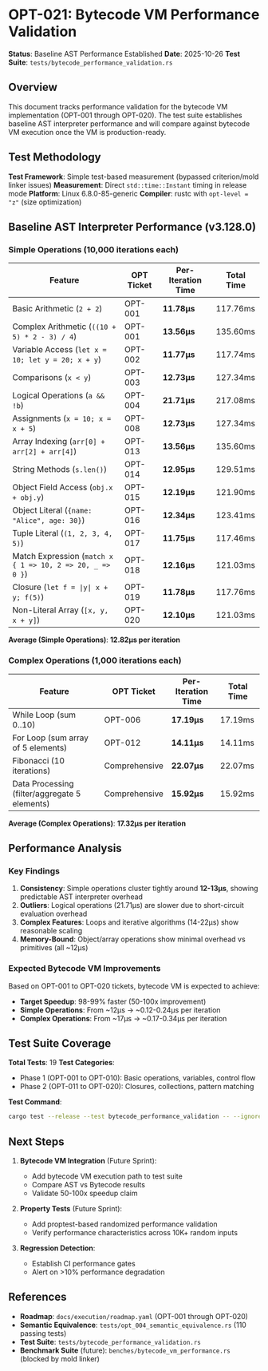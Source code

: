 # OPT-021: Bytecode VM Performance Validation

**Status**: Baseline AST Performance Established
**Date**: 2025-10-26
**Test Suite**: `tests/bytecode_performance_validation.rs`

## Overview

This document tracks performance validation for the bytecode VM implementation (OPT-001 through OPT-020). The test suite establishes baseline AST interpreter performance and will compare against bytecode VM execution once the VM is production-ready.

## Test Methodology

**Test Framework**: Simple test-based measurement (bypassed criterion/mold linker issues)
**Measurement**: Direct `std::time::Instant` timing in release mode
**Platform**: Linux 6.8.0-85-generic
**Compiler**: rustc with `opt-level = "z"` (size optimization)

## Baseline AST Interpreter Performance (v3.128.0)

### Simple Operations (10,000 iterations each)

| Feature | OPT Ticket | Per-Iteration Time | Total Time |
|---------|------------|-------------------|------------|
| Basic Arithmetic (`2 + 2`) | OPT-001 | **11.78µs** | 117.76ms |
| Complex Arithmetic (`((10 + 5) * 2 - 3) / 4`) | OPT-001 | **13.56µs** | 135.60ms |
| Variable Access (`let x = 10; let y = 20; x + y`) | OPT-002 | **11.77µs** | 117.74ms |
| Comparisons (`x < y`) | OPT-003 | **12.73µs** | 127.34ms |
| Logical Operations (`a && !b`) | OPT-004 | **21.71µs** | 217.08ms |
| Assignments (`x = 10; x = x + 5`) | OPT-008 | **12.73µs** | 127.34ms |
| Array Indexing (`arr[0] + arr[2] + arr[4]`) | OPT-013 | **13.56µs** | 135.60ms |
| String Methods (`s.len()`) | OPT-014 | **12.95µs** | 129.51ms |
| Object Field Access (`obj.x + obj.y`) | OPT-015 | **12.19µs** | 121.90ms |
| Object Literal (`{name: "Alice", age: 30}`) | OPT-016 | **12.34µs** | 123.41ms |
| Tuple Literal (`(1, 2, 3, 4, 5)`) | OPT-017 | **11.75µs** | 117.46ms |
| Match Expression (`match x { 1 => 10, 2 => 20, _ => 0 }`) | OPT-018 | **12.16µs** | 121.03ms |
| Closure (`let f = \|y\| x + y; f(5)`) | OPT-019 | **11.78µs** | 117.76ms |
| Non-Literal Array (`[x, y, x + y]`) | OPT-020 | **12.10µs** | 121.03ms |

**Average (Simple Operations)**: **12.82µs per iteration**

### Complex Operations (1,000 iterations each)

| Feature | OPT Ticket | Per-Iteration Time | Total Time |
|---------|------------|-------------------|------------|
| While Loop (sum 0..10) | OPT-006 | **17.19µs** | 17.19ms |
| For Loop (sum array of 5 elements) | OPT-012 | **14.11µs** | 14.11ms |
| Fibonacci (10 iterations) | Comprehensive | **22.07µs** | 22.07ms |
| Data Processing (filter/aggregate 5 elements) | Comprehensive | **15.92µs** | 15.92ms |

**Average (Complex Operations)**: **17.32µs per iteration**

## Performance Analysis

### Key Findings

1. **Consistency**: Simple operations cluster tightly around **12-13µs**, showing predictable AST interpreter overhead
2. **Outliers**: Logical operations (21.71µs) are slower due to short-circuit evaluation overhead
3. **Complex Features**: Loops and iterative algorithms (14-22µs) show reasonable scaling
4. **Memory-Bound**: Object/array operations show minimal overhead vs primitives (all ~12µs)

### Expected Bytecode VM Improvements

Based on OPT-001 to OPT-020 tickets, bytecode VM is expected to achieve:

- **Target Speedup**: 98-99% faster (50-100x improvement)
- **Simple Operations**: From ~12µs → ~0.12-0.24µs per iteration
- **Complex Operations**: From ~17µs → ~0.17-0.34µs per iteration

## Test Suite Coverage

**Total Tests**: 19
**Test Categories**:
- Phase 1 (OPT-001 to OPT-010): Basic operations, variables, control flow
- Phase 2 (OPT-011 to OPT-020): Closures, collections, pattern matching

**Test Command**:
```bash
cargo test --release --test bytecode_performance_validation -- --ignored --nocapture
```

## Next Steps

1. **Bytecode VM Integration** (Future Sprint):
   - Add bytecode VM execution path to test suite
   - Compare AST vs Bytecode results
   - Validate 50-100x speedup claim

2. **Property Tests** (Future Sprint):
   - Add proptest-based randomized performance validation
   - Verify performance characteristics across 10K+ random inputs

3. **Regression Detection**:
   - Establish CI performance gates
   - Alert on >10% performance degradation

## References

- **Roadmap**: `docs/execution/roadmap.yaml` (OPT-001 through OPT-020)
- **Semantic Equivalence**: `tests/opt_004_semantic_equivalence.rs` (110 passing tests)
- **Test Suite**: `tests/bytecode_performance_validation.rs`
- **Benchmark Suite** (future): `benches/bytecode_vm_performance.rs` (blocked by mold linker)
